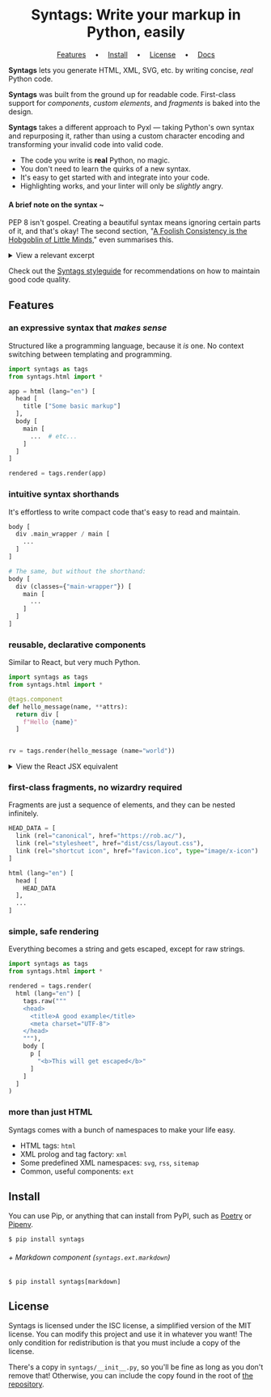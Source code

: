 <div align="center">

# Syntags: Write your markup in Python, easily

[Features] &emsp;•&emsp; [Install] &emsp;•&emsp; [License] &emsp;•&emsp; [Docs]

</div>

[Features]: #features
[Install]: #install
[License]: #license
[Docs]: https://github.com/SeparateRecords/Syntags/wiki

**Syntags** lets you generate HTML, XML, SVG, etc. by writing concise, _real_ Python code.

**Syntags** was built from the ground up for readable code. First-class support for _components_, _custom elements_, and _fragments_ is baked into the design.

**Syntags** takes a different approach to Pyxl — taking Python's own syntax and repurposing it, rather than using a custom character encoding and transforming your invalid code into valid code.

* The code you write is **real** Python, no magic.
* You don't need to learn the quirks of a new syntax.
* It's easy to get started with and integrate into your code.
* Highlighting works, and your linter will only be _slightly_ angry.

#### A brief note on the syntax ~

PEP 8 isn't gospel. Creating a beautiful syntax means ignoring certain parts of it, and that's okay! The second section, "[A Foolish Consistency is the Hobgoblin of Little Minds][consistency]," even summarises this.

<details>
<summary>View a relevant excerpt</summary>

> . . . **know when to be inconsistent** -- sometimes style guide
> recommendations just aren't applicable. When in doubt, use your best judgment.
> Look at other examples and **decide what looks best**.
>
> Some other good reasons to ignore a particular guideline:
>
> 1. When **applying the guideline would make the code less readable**, even for
>    someone who is used to reading code that follows this PEP.
>
> 2. . . .

</details>

Check out the [Syntags styleguide][styleguide] for recommendations on how to maintain good code quality.

[consistency]: https://www.python.org/dev/peps/pep-0008/#a-foolish-consistency-is-the-hobgoblin-of-little-minds

[styleguide]: https://github.com/SeparateRecords/Syntags/wiki/Styleguide

## Features

### an expressive syntax that _makes sense_

Structured like a programming language, because it _is_ one. No context switching between templating and programming.

```python
import syntags as tags
from syntags.html import *

app = html (lang="en") [
  head [
    title ["Some basic markup"]
  ],
  body [
    main [
      ...  # etc...
    ]
  ]
]

rendered = tags.render(app)
```

### intuitive syntax shorthands

It's effortless to write compact code that's easy to read and maintain.

```python
body [
  div .main_wrapper / main [
    ...
  ]
]

# The same, but without the shorthand:
body [
  div (classes={"main-wrapper"}) [
    main [
      ...
    ]
  ]
]
```

### reusable, declarative components

Similar to React, but very much Python.

```python
import syntags as tags
from syntags.html import *

@tags.component
def hello_message(name, **attrs):
  return div [
    f"Hello {name}"
  ]


rv = tags.render(hello_message (name="world"))
```

<details>
<summary>View the React JSX equivalent</summary>

```jsx
import React from "react";
import ReactDOMServer from "react-dom/server";

function HelloMessage({ name, ...props }) {
  return (
    <div>
      Hello {name}
    </div>
  );
}


rv = ReactDOMServer.renderToStaticMarkup(<HelloMessage name="world" />)
```

Keep in mind, this is in JSX. Compiling it is yet another step. Syntags' syntax is pure Python, no intermediate steps required.

</details>

### first-class fragments, no wizardry required

Fragments are just a sequence of elements, and they can be nested infinitely.

```python
HEAD_DATA = [
  link (rel="canonical", href="https://rob.ac/"),
  link (rel="stylesheet", href="dist/css/layout.css"),
  link (rel="shortcut icon", href="favicon.ico", type="image/x-icon")
]

html (lang="en") [
  head [
    HEAD_DATA
  ],
  ...
]
```

### simple, safe rendering

Everything becomes a string and gets escaped, except for raw strings.

```python
import syntags as tags
from syntags.html import *

rendered = tags.render(
  html (lang="en") [
    tags.raw("""
    <head>
      <title>A good example</title>
      <meta charset="UTF-8">
    </head>
    """),
    body [
      p [
        "<b>This will get escaped</b>"
      ]
    ]
  ]
)
```

### more than just HTML

Syntags comes with a bunch of namespaces to make your life easy.

* HTML tags: `html`
* XML prolog and tag factory: `xml`
* Some predefined XML namespaces: `svg`, `rss`, `sitemap`
* Common, useful components: `ext`

## Install

You can use Pip, or anything that can install from PyPI, such as [Poetry] or [Pipenv].

```console
$ pip install syntags
```

[Poetry]: https://python-poetry.org
[Pipenv]: https://pipenv.pypa.io/en/latest/

###### + Markdown component (`syntags.ext.markdown`)

```console
$ pip install syntags[markdown]
```

## License

Syntags is licensed under the ISC license, a simplified version of the MIT license. You can modify this project and use it in whatever you want! The only condition for redistribution is that you must include a copy of the license.

There's a copy in `syntags/__init__.py`, so you'll be fine as long as you don't remove that! Otherwise, you can include the copy found in the root of [the repository][repo].

[repo]: https://github.com/SeparateRecords/Syntags
